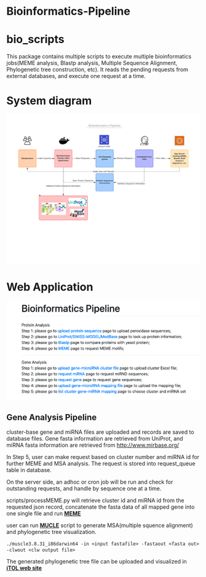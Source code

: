 # Bioinformatics-Pipeline


# bio_scripts

This package contains multiple scripts to execute multiple bioinformatics jobs(MEME analysis, Blastp analysis, Multiple Sequence Alignment, Phylogenetic tree construction, etc). 
It reads the pending requests from external databases, and execute one request at a time.

# System diagram
![System diagram](images/bio_app.png)

# Web Application

![System diagram](images/bio_pipeline.png)

## Gene Analysis Pipeline

cluster-base gene and miRNA files are uploaded and records are saved to database files. Gene fasta information are retrieved from UniProt, and miRNA fasta information are retrieved from http://www.mirbase.org/

In Step 5, user can make request based on cluster number and miRNA id for further MEME and MSA analysis. The request is stored into request_queue table in database.

On the server side, an adhoc or cron job will be run and check for outstanding requests, and handle by sequence one at a time. 

scripts/processMEME.py will retrieve cluster id and miRNA id from the requested json record, concatenate the fasta data of all mapped gene into one single file and run **[MEME][1]**

user can run **[MUCLE][2]** script to generate MSA(multiple squence alignment) and phylogenetic tree visualization.

```
./muscle3.8.31_i86darwin64 -in <input fastafile> -fastaout <fasta out> -clwout <clw output file>
```

The generated phylogenetic tree file can be uploaded and visualized in **[iTOL web site][3]**

[1]: https://saket-choudhary.me/moca/
[2]: https://www.drive5.com/muscle/
[3]: https://itol.embl.de/
    